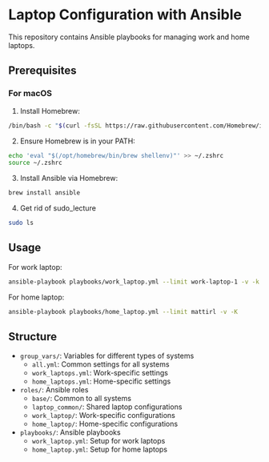 # Laptop Configuration with Ansible

This repository contains Ansible playbooks for managing work and home laptops.

## Prerequisites

### For macOS

1. Install Homebrew:
```bash
/bin/bash -c "$(curl -fsSL https://raw.githubusercontent.com/Homebrew/install/HEAD/install.sh)"
```

2. Ensure Homebrew is in your PATH:
```bash
echo 'eval "$(/opt/homebrew/bin/brew shellenv)"' >> ~/.zshrc
source ~/.zshrc
```

3. Install Ansible via Homebrew:
```bash
brew install ansible
```

4. Get rid of sudo_lecture
```bash
sudo ls
```

## Usage

For work laptop:
```bash
ansible-playbook playbooks/work_laptop.yml --limit work-laptop-1 -v -k
```

For home laptop:
```bash
ansible-playbook playbooks/home_laptop.yml --limit mattirl -v -K
```

## Structure

- `group_vars/`: Variables for different types of systems
  - `all.yml`: Common settings for all systems
  - `work_laptops.yml`: Work-specific settings
  - `home_laptops.yml`: Home-specific settings
- `roles/`: Ansible roles
  - `base/`: Common to all systems
  - `laptop_common/`: Shared laptop configurations
  - `work_laptop/`: Work-specific configurations
  - `home_laptop/`: Home-specific configurations
- `playbooks/`: Ansible playbooks
  - `work_laptop.yml`: Setup for work laptops
  - `home_laptop.yml`: Setup for home laptops
